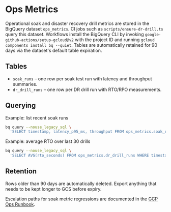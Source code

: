 # Ops Metrics

Operational soak and disaster recovery drill metrics are stored in the BigQuery dataset `ops_metrics`.
CI jobs such as `scripts/ensure-dr-drill.ts` query this dataset. Workflows install the BigQuery CLI by
invoking `google-github-actions/setup-gcloud@v2` with the project ID and running
`gcloud components install bq --quiet`.
Tables are automatically retained for 90 days via the dataset's default table expiration.

## Tables

- `soak_runs` – one row per soak test run with latency and throughput summaries.
- `dr_drill_runs` – one row per DR drill run with RTO/RPO measurements.

## Querying

Example: list recent soak runs

```bash
bq query --nouse_legacy_sql \
  'SELECT timestamp, latency_p95_ms, throughput FROM ops_metrics.soak_runs ORDER BY timestamp DESC LIMIT 10'
```

Example: average RTO over last 30 drills

```bash
bq query --nouse_legacy_sql \
  'SELECT AVG(rto_seconds) FROM ops_metrics.dr_drill_runs WHERE timestamp >= TIMESTAMP_SUB(CURRENT_TIMESTAMP(), INTERVAL 30 DAY)'
```

## Retention

Rows older than 90 days are automatically deleted. Export anything that needs to be kept longer to GCS before expiry.

Escalation paths for soak metric regressions are documented in the [GCP Ops Runbook](../gcp-ops-runbook.md).
